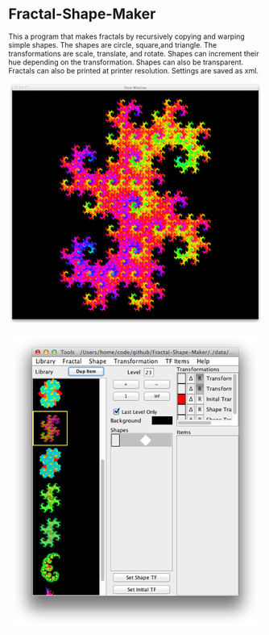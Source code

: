 Fractal-Shape-Maker
===================



This a program that makes fractals by recursively copying and
warping simple shapes. The shapes are circle, square,and triangle. The
transformations are scale, translate, and rotate. Shapes can increment
their hue depending on the transformation. Shapes can also be
transparent. Fractals can also be printed at printer resolution.
Settings are saved as xml.



 ![image](screens/screen-a.png)


 ![image](screens/screen-b.png)



